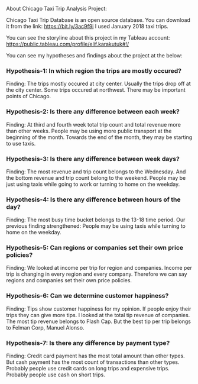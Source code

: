 About Chicago Taxi Trip Analysis Project: 

Chicago Taxi Trip Database is an open source database. You can download it from the link: https://bit.ly/3ac9f9i
I used January 2018 taxi trips. 

You can see the storyline about this project in my Tableau account: https://public.tableau.com/profile/elif.karakutuk#!/

You can see my hypotheses and findings about the project at the below: 

### Hypothesis-1: In which region the trips are mostly occured? 
Finding: The trips mostly occured at city center. Usually the trips drop off at the city center. Some trips occured at northwest. There may be important points of Chicago. 

### Hypothesis-2: Is there any difference between each week? 
Finding: At third and fourth week total trip count and total revenue more than other weeks. People may be using more public transport at the beginning of the month. Towards the end of the month, they may be starting to use taxis.

### Hypothesis-3: Is there any difference between week days? 
Finding: The most revenue and trip count belongs to the Wednesday. And the bottom revenue and trip count belong to the weekend. People may be just using taxis while going to work or turning to home on the weekday. 

### Hypothesis-4: Is there any difference between hours of the day? 
Finding: The most busy time bucket belongs to the 13-18 time period. Our previous finding strengthened: People may be using taxis while turning to home on the weekday.

### Hypothesis-5: Can regions or companies set their own price policies?
Finding: We looked at income per trip for region and companies. Income per trip is changing in every region and every company. Therefore we can say regions and companies set their own price policies. 

### Hypothesis-6: Can we determine customer happiness? 
Finding: Tips show customer happiness for my opinion. If people enjoy their trips they can give more tips. I looked at the total tip revenue of companies. The most tip revenue belongs to Flash Cap. But the best tip per trip belongs to Felman Corp, Manuel Alonso. 

### Hypothesis-7: Is there any difference by payment type?
Finding: Credit card payment has the most total amount than other types. But cash payment has the most count of transactions than other types. Probably people use credit cards on long trips and expensive trips. Probably people use cash on short trips. 
